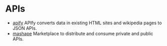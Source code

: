 # APIs #

- [apify](http://apify.heroku.com/resources) APIfy converts data in existing HTML sites and wikipedia pages to JSON APIs.
- [mashape](https://www.mashape.com) Marketplace to distribute and consume private and public APIs.
